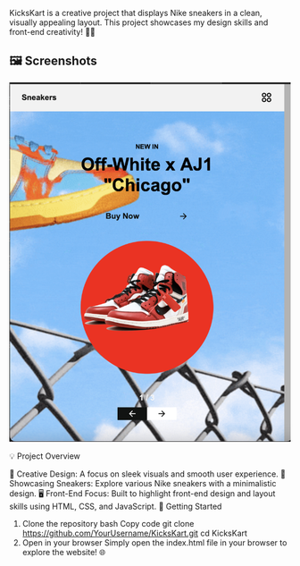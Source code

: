 KicksKart is a creative project that displays Nike sneakers in a clean, visually appealing layout.
This project showcases my design skills and front-end creativity! 👟✨

## 🖼️ Screenshots

![KicksKart](Screenshot%202024-09-28%20at%2023.59.54.png)





💡 Project Overview

📸 Creative Design: A focus on sleek visuals and smooth user experience.
🎨 Showcasing Sneakers: Explore various Nike sneakers with a minimalistic design.
🖥️ Front-End Focus: Built to highlight front-end design and layout skills using HTML, CSS, and JavaScript.
🚀 Getting Started

1. Clone the repository
bash
Copy code
git clone https://github.com/YourUsername/KicksKart.git
cd KicksKart
2. Open in your browser
Simply open the index.html file in your browser to explore the website! 🌐

